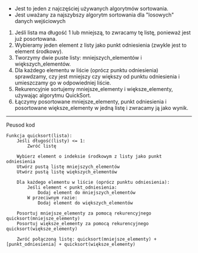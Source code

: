 * Jest to jeden z najczęściej używanych algorytmów sortowania.
* Jest uważany za najszybszy algorytm sortowania dla "losowych" danych wejściowych


1. Jeśli lista ma długość 1 lub mniejszą, to zwracamy tę listę, ponieważ jest już posortowana.
2. Wybieramy jeden element z listy jako punkt odniesienia (zwykle jest to element środkowy).
3. Tworzymy dwie puste listy: mniejszych_elementów i większych_elementów.
4. Dla każdego elementu w liście (oprócz punktu odniesienia) sprawdzamy, czy jest mniejszy czy większy od punktu odniesienia i umieszczamy go w odpowiedniej liście.
5. Rekurencyjnie sortujemy mniejsze_elementy i większe_elementy, używając algorytmu QuickSort.
6. Łączymy posortowane mniejsze_elementy, punkt odniesienia i posortowane większe_elementy w jedną listę i zwracamy ją jako wynik.

---
Peusod kod

    Funkcja quicksort(lista):
        Jeśli długość(listy) <= 1:
            Zwróć listę

        Wybierz element o indeksie środkowym z listy jako punkt odniesienia
        Utwórz pustą listę mniejszych_elementów
        Utwórz pustą listę większych_elementów

        Dla każdego elementu w liście (oprócz punktu odniesienia):
            Jeśli element < punkt_odniesienia:
                Dodaj element do mniejszych_elementów
            W przeciwnym razie:
                Dodaj element do większych_elementów

        Posortuj mniejsze_elementy za pomocą rekurencyjnego quicksort(mniejsze_elementy)
        Posortuj większe_elementy za pomocą rekurencyjnego quicksort(większe_elementy)

        Zwróć połączoną listę: quicksort(mniejsze_elementy) + [punkt_odniesienia] + quicksort(większe_elementy)
